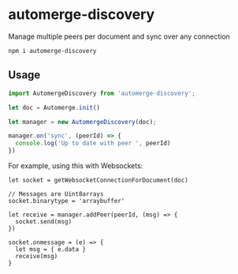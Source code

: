 # automerge-discovery

Manage multiple peers per document and sync over any connection

```
npm i automerge-discovery
```

## Usage

```js
import AutomergeDiscovery from 'automerge-discovery';

let doc = Automerge.init()

let manager = new AutomergeDiscovery(doc);

manager.on('sync', (peerId) => {
  console.log('Up to date with peer ', peerId)
})

```


For example, using this with Websockets:

```
let socket = getWebsocketConnectionForDocument(doc)

// Messages are Uint8arrays
socket.binarytype = 'arraybuffer'

let receive = manager.addPeer(peerId, (msg) => {
  socket.send(msg)
})

socket.onmessage = (e) => {
  let msg = { e.data } 
  receive(msg)
}

```
